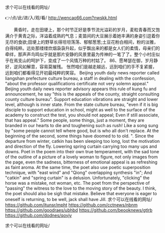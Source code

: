 
求个可以在线看的网址/




👉/点/此/进/入/观/看/ http://wencao66.com?nwskk.html




　　黄昏时，走在田埂上，那个时节正好是季节流光溢彩的岁月，麦粒青春而又饱满介于黄青之际，洋溢着成熟的气息；麦苗间的大豆展示着她丰满的身姿引逗着你无尽的食欲;田埂上的野草长得坦坦荡荡、郁郁葱葱;土豆花粉白相间，粉的淡雅，白得纯粹。远处那缕缕炊烟袅袅升起，似乎飘出来的都是女人们的柔情，母亲们的牵绊，那声声鸟鸣似乎就是那片安静的风景里最为传神的一笔了了。整个小村庄似乎在焉支山的呵护下，变成了一个风情万种的村姑了。
	86、愿琴瑟在御，岁月静好，逆风如解意，容易莫摧残。
怅然咱们是越走越远，远到咱们的手不复紧握，远到咱们都看得见开初最纯粹的笑容。
Beijing youth daily news reporter called liangshan prefecture culture bureau, a staff in dealing with the confession, "about the professor qualifications certificate not very solemn appeal."
Beijing youth daily news reporter advisory appears this rule of kung fu and announcement, he say "this is the appeals of the county, straight consulting county culture bureau".
Support education vibrations are straight and lower level, although is inner state.
From the state culture bureau, "even if it is big disciple to support education in school, might as well to the surface of the academy to construct the test, you should not appeal;
Even if still associate, that has appeal."
Some people, some things, just a moment, they are branded in our hearts to die and toughening such as rush!
Like a song sung by "some people cannot tell where good, but is who all don't replace.
At the beginning of the second, some things have doomed to to old. ".
Since the departure from winter, catkin has been sleeping too long, lost the motivation and direction of the fly.
Lowering spring curtain carrying too many ups and downs.
Poet in the poem into their own true temperament, with the sad tone of the outline of a picture of a lovely woman to figure, not only images from the page, even the sadness, bitterness of emotional appeal is as refreshing as faint aroma.
At the same time, the poet also use poetic superposition technique, with "east wind" and "Qiong" overlapping synthesis "in";
And "catkin" and "spring curtain" is a delusion.
Unfortunately, "clicking" the horse was a mistake, not woman, etc.
The poet from the perspective of "passing" the witness to the love to the moving story of the beauty.
I think, the poet should also be sigh that mistake.
Believe that everyone is eager to oneself is returning, to be well, jack shall have Jill.
求个可以在线看的网址/ https://github.com/itunsr/mpht
https://github.com/cctnews/nbnm
https://github.com/goodraes/ubhbd
https://github.com/beooknews/gtlrb
https://github.com/dodnes/qovjy





求个可以在线看的网址/
